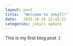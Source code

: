 ```yaml
---
layout: post
title:  "Welcome to Jekyll!"
date:   2015-10-26 12:42:12
categories: jekyll update
---
```


This is my first blog post :)

